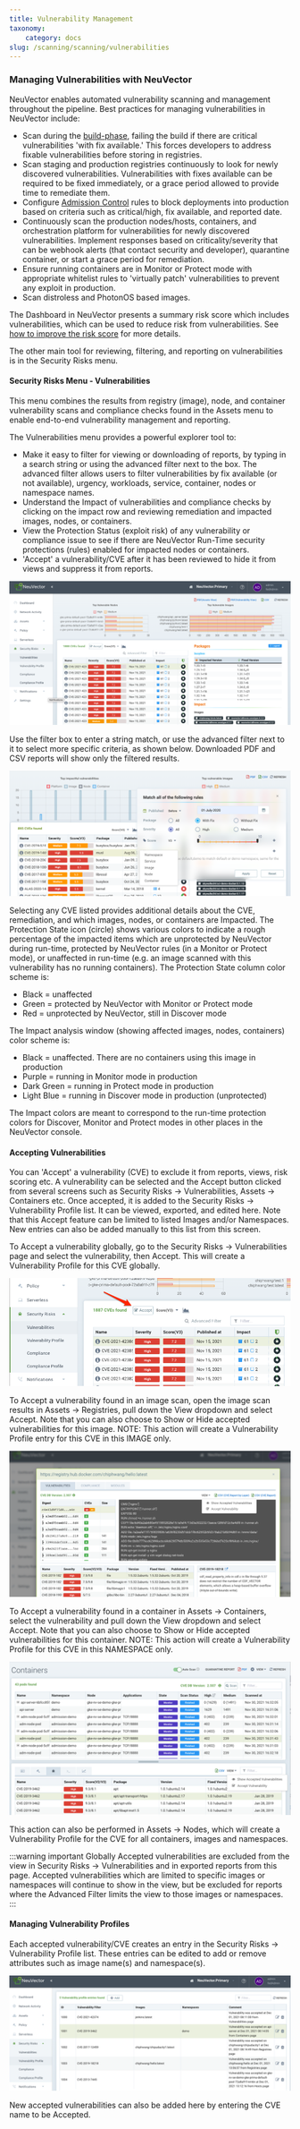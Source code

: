 ```yaml
---
title: Vulnerability Management
taxonomy:
    category: docs
slug: /scanning/scanning/vulnerabilities
---
```


### Managing Vulnerabilities with NeuVector

NeuVector enables automated vulnerability scanning and management throughout the pipeline. Best practices for managing vulnerabilities in NeuVector include:

+ Scan during the [build-phase](/scanning/build), failing the build if there are critical vulnerabilities 'with fix available.' This forces developers to address fixable vulnerabilities before storing in registries.
+ Scan staging and production registries continuously to look for newly discovered vulnerabilities. Vulnerabilities with fixes available can be required to be fixed immediately, or a grace period allowed to provide time to remediate them.
+ Configure [Admission Control](/policy/admission) rules to block deployments into production based on criteria such as critical/high, fix available, and reported date.
+ Continuously scan the production nodes/hosts, containers, and orchestration platform for vulnerabilities for newly discovered vulnerabilities. Implement responses based on criticality/severity that can be webhook alerts (that contact security and developer), quarantine container, or start a grace period for remediation.
+ Ensure running containers are in Monitor or Protect mode with appropriate whitelist rules to 'virtually patch' vulnerabilities to prevent any exploit in production.
+ Scan distroless and PhotonOS based images.

The Dashboard in NeuVector presents a summary risk score which includes vulnerabilities, which can be used to reduce risk from vulnerabilities. See [how to improve the risk score](/navigation/improve_score) for more details.

The other main tool for reviewing, filtering, and reporting on vulnerabilities is in the Security Risks menu.

#### Security Risks Menu - Vulnerabilities

This menu combines the results from registry (image), node, and container vulnerability scans and compliance checks found in the Assets menu to enable end-to-end vulnerability management and reporting.

The Vulnerabilities menu provides a powerful explorer tool to: 

+ Make it easy to filter for viewing or downloading of reports, by typing in a search string or using the advanced filter next to the box. The advanced filter allows users to filter vulnerabilities by fix available (or not available), urgency, workloads, service, container, nodes or namespace names.
+ Understand the Impact of vulnerabilities and compliance checks by clicking on the impact row and reviewing remediation and impacted images, nodes, or containers.
+ View the Protection Status (exploit risk) of any vulnerability or compliance issue to see if there are NeuVector Run-Time security protections (rules) enabled for impacted nodes or containers.
+ 'Accept' a vulnerability/CVE after it has been reviewed to hide it from views and suppress it from reports.

![SecurityRisks](vulnerabilities_4_4.png)

Use the filter box to enter a string match, or use the advanced filter next to it to select more specific criteria, as shown below. Downloaded PDF and CSV reports will show only the filtered results.

![AdvancedFilter](advanced_filter_4.png)

Selecting any CVE listed provides additional details about the CVE, remediation, and which images, nodes, or containers are Impacted. The Protection State icon (circle) shows various colors to indicate a rough percentage of the impacted items which are unprotected by NeuVector during run-time, protected by NeuVector rules (in a Monitor or Protect mode), or unaffected in run-time (e.g. an image scanned with this vulnerability has no running containers). The Protection State column color scheme is:

+ Black = unaffected
+ Green = protected by NeuVector with Monitor or Protect mode
+ Red = unprotected by NeuVector, still in Discover mode

The Impact analysis window (showing affected images, nodes, containers) color scheme is:

+ Black = unaffected. There are no containers using this image in production
+ Purple = running in Monitor mode in production
+ Dark Green = running in Protect mode in production
+ Light Blue = running in Discover mode in production (unprotected)

The Impact colors are meant to correspond to the run-time protection colors for Discover, Monitor and Protect modes in other places in the NeuVector console.

#### Accepting Vulnerabilities 

You can 'Accept' a vulnerability (CVE) to exclude it from reports, views, risk scoring etc. A vulnerability can be selected and the Accept button clicked from several screens such as Security Risks -> Vulnerabilities, Assets -> Containers etc. Once accepted, it is added to the Security Risks -> Vulnerability Profile list. It can be viewed, exported, and edited here. Note that this Accept feature can be limited to listed Images and/or Namespaces. New entries can also be added manually to this list from this screen.

To Accept a vulnerability globally, go to the Security Risks -> Vulnerabilities page and select the vulnerability, then Accept. This will create a Vulnerability Profile for this CVE globally.

![global](accept_global.png)

To Accept a vulnerability found in an image scan, open the image scan results in Assets -> Registries, pull down the View dropdown and select Accept. Note that you can also choose to Show or Hide accepted vulnerabilities for this image. NOTE: This action will create a Vulnerability Profile entry for this CVE in this IMAGE only.

![image](accept_image_cve.png)

To Accept a vulnerability found in a container in Assets -> Containers, select the vulnerability and pull down the View dropdown and select Accept. Note that you can also choose to Show or Hide accepted vulnerabilities for this container. NOTE: This action will create a Vulnerability Profile for this CVE in this NAMESPACE only.

![container](accept_containers.png)

This action can also be performed in Assets -> Nodes, which will create a Vulnerability Profile for the CVE for all containers, images and namespaces.

:::warning important
Globally Accepted vulnerabilities are excluded from the view in Security Risks -> Vulnerabilities and in exported reports from this page. Accepted vulnerabilities which are limited to specific images or namespaces will continue to show in the view, but be excluded for reports where the Advanced Filter limits the view to those images or namespaces.
:::

#### Managing Vulnerability Profiles

Each accepted vulnerability/CVE creates an entry in the Security Risks -> Vulnerability Profile list. These entries can be edited to add or remove attributes such as image name(s) and namespace(s).

![profile](vuln_profile.png)

New accepted vulnerabilities can also be added here by entering the CVE name to be Accepted.
